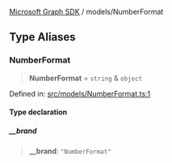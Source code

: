 [Microsoft Graph SDK](../modules.md) / models/NumberFormat

## Type Aliases

### NumberFormat

> **NumberFormat** = `string` & `object`

Defined in: [src/models/NumberFormat.ts:1](https://github.com/Future-Secure-AI/microsoft-graph/blob/6f587d043e8277194e9b2feca914ab2cba9d258d/src/models/NumberFormat.ts#L1)

#### Type declaration

##### \_\_brand

> **\_\_brand**: `"NumberFormat"`
